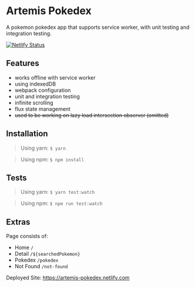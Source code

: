 # Artemis Pokedex

A pokemon pokedex app that supports service worker, with unit testing and integration testing.

[![Netlify Status](https://api.netlify.com/api/v1/badges/ab6d0487-6273-483b-b07a-45edc80649b1/deploy-status)](https://app.netlify.com/sites/artemis-pokedex/deploys)

## Features
- works offline with service worker
- using indexedDB
- webpack configuration
- unit and integration testing
- infinite scrolling
- flux state management
- ~~used to be working on lazy load intersection observer (omitted)~~

## Installation

> Using yarn: `$ yarn`

> Using npm: `$ npm install`

## Tests

> Using yarn: `$ yarn test:watch`

> Using npm: `$ npm run test:watch`

## Extras

Page consists of:
- Home `/`
- Detail `/${searchedPokemon}`
- Pokedex `/pokedex`
- Not Found `/not-found`

Deployed Site: https://artemis-pokedex.netlify.com